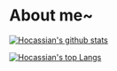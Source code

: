 # About me~  
[![Hocassian's github stats](https://github-readme-stats.vercel.app/api?username=hokaso)](https://github.com/anuraghazra/github-readme-stats)

[![Hocassian's top Langs](https://github-readme-stats.vercel.app/api/top-langs/?username=hokaso&exclude_repo=resource-warehouse,kolpower,miguo-matrix-miniprogram)](https://github.com/anuraghazra/github-readme-stats)
